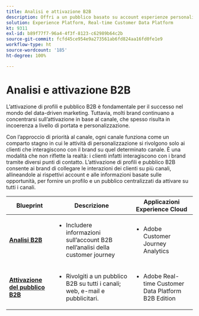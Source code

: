```yaml
---
title: Analisi e attivazione B2B
description: Offri a un pubblico basato su account esperienze personalizzate in base al profilo con Real-time Customer Data Platform.
solution: Experience Platform, Real-time Customer Data Platform
kt: 9311
exl-id: b89f77f7-96a4-4f3f-8123-c62989b64c2b
source-git-commit: fcfd45ce954e9a273561ab6fd824aa16fd0fe1e9
workflow-type: ht
source-wordcount: '185'
ht-degree: 100%

---
```


# Analisi e attivazione B2B

L’attivazione di profili e pubblico B2B è fondamentale per il successo nel mondo del data-driven marketing. Tuttavia, molti brand continuano a concentrarsi sull’attivazione in base al canale, che spesso risulta in incoerenza a livello di portata e personalizzazione.

Con l’approccio di priorità al canale, ogni canale funziona come un comparto stagno in cui le attività di personalizzazione si rivolgono solo ai clienti che interagiscono con il brand su quel determinato canale. È una modalità che non riflette la realtà: i clienti infatti interagiscono con i brand tramite diversi punti di contatto. L’attivazione di profili e pubblico B2B consente ai brand di collegare le interazioni dei clienti su più canali, allineandole ai rispettivi account e alle informazioni basate sulle opportunità, per fornire un profilo e un pubblico centralizzati da attivare su tutti i canali.

| Blueprint | Descrizione | Applicazioni Experience Cloud |
|---|---|---|
| **[Analisi B2B](https://experienceleague.adobe.com/docs/analytics-platform/using/cja-usecases/b2b.html?lang=it)** | <ul><li>Includere informazioni sull’account B2B nell’analisi della customer journey</li></ul> | <ul><li>Adobe Customer Journey Analytics</li></ul> |
| **[Attivazione del pubblico B2B](b2bactivation.md)** | <ul><li>Rivolgiti a un pubblico B2B su tutti i canali; web, e-mail e pubblicitari.</li></ul> | <ul><li>Adobe Real-time Customer Data Platform B2B Edition</li></ul> |
